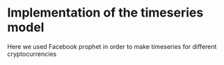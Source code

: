 # Implementation of the timeseries model

Here we used Facebook prophet in order to make timeseries for different cryptocurrencies
